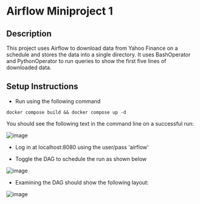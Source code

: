 # Airflow Miniproject 1

## Description
This project uses Airflow to download data from Yahoo Finance on a schedule and stores the data into a single directory. It uses BashOperator and PythonOperator to run queries to show the first five lines of downloaded data.

## Setup Instructions
- Run using the following command

```docker compose build && docker compose up -d```

You should see the following text in the command line on a successful run:

![image](https://github.com/user-attachments/assets/1bc1af5c-a658-42cb-8c17-f1a0badff15b)

- Log in at localhost:8080 using the user/pass 'airflow'

- Toggle the DAG to schedule the run as shown below
  
![image](https://github.com/user-attachments/assets/370776bb-9955-4e2e-9644-37aea91d6c6e)

- Examining the DAG should show the following layout:
  
![image](https://github.com/user-attachments/assets/b239fbe7-d143-4559-9fed-e8553ef6f37e)


